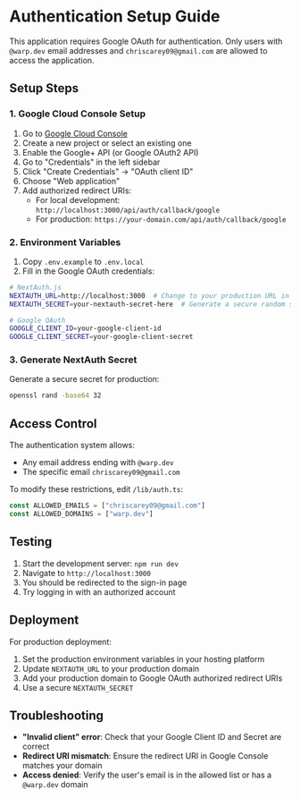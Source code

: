 # Authentication Setup Guide

This application requires Google OAuth for authentication. Only users with `@warp.dev` email addresses and `chriscarey09@gmail.com` are allowed to access the application.

## Setup Steps

### 1. Google Cloud Console Setup

1. Go to [Google Cloud Console](https://console.cloud.google.com/)
2. Create a new project or select an existing one
3. Enable the Google+ API (or Google OAuth2 API)
4. Go to "Credentials" in the left sidebar
5. Click "Create Credentials" → "OAuth client ID"
6. Choose "Web application"
7. Add authorized redirect URIs:
   - For local development: `http://localhost:3000/api/auth/callback/google`
   - For production: `https://your-domain.com/api/auth/callback/google`

### 2. Environment Variables

1. Copy `.env.example` to `.env.local`
2. Fill in the Google OAuth credentials:

```bash
# NextAuth.js
NEXTAUTH_URL=http://localhost:3000  # Change to your production URL in production
NEXTAUTH_SECRET=your-nextauth-secret-here  # Generate a secure random string

# Google OAuth
GOOGLE_CLIENT_ID=your-google-client-id
GOOGLE_CLIENT_SECRET=your-google-client-secret
```

### 3. Generate NextAuth Secret

Generate a secure secret for production:

```bash
openssl rand -base64 32
```

## Access Control

The authentication system allows:
- Any email address ending with `@warp.dev`
- The specific email `chriscarey09@gmail.com`

To modify these restrictions, edit `/lib/auth.ts`:

```typescript
const ALLOWED_EMAILS = ["chriscarey09@gmail.com"]
const ALLOWED_DOMAINS = ["warp.dev"]
```

## Testing

1. Start the development server: `npm run dev`
2. Navigate to `http://localhost:3000`
3. You should be redirected to the sign-in page
4. Try logging in with an authorized account

## Deployment

For production deployment:

1. Set the production environment variables in your hosting platform
2. Update `NEXTAUTH_URL` to your production domain
3. Add your production domain to Google OAuth authorized redirect URIs
4. Use a secure `NEXTAUTH_SECRET`

## Troubleshooting

- **"Invalid client" error**: Check that your Google Client ID and Secret are correct
- **Redirect URI mismatch**: Ensure the redirect URI in Google Console matches your domain
- **Access denied**: Verify the user's email is in the allowed list or has a `@warp.dev` domain
